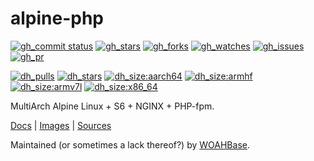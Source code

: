 # alpine-php

[![gh_commit status][201]][151]
[![gh_stars][202]][152]
[![gh_forks][203]][153]
[![gh_watches][204]][154]
[![gh_issues][211]][161]
[![gh_pr][212]][162]

[![dh_pulls][205]][155]
[![dh_stars][206]][156]
[![dh_size:aarch64][208]][158]
[![dh_size:armhf][210]][160]
[![dh_size:armv7l][209]][159]
[![dh_size:x86_64][207]][157]

MultiArch Alpine Linux + S6 + NGINX + PHP-fpm.

[Docs][112] | [Images][155] | [Sources][151]

Maintained (or sometimes a lack thereof?) by [WOAHBase][110].

[110]: https://woahbase.online/
[112]: https://woahbase.online/images/alpine-php/

[151]: https://github.com/woahbase/alpine-php
[152]: https://github.com/woahbase/alpine-php/stargazers
[153]: https://github.com/woahbase/alpine-php/network/members
[154]: https://github.com/woahbase/alpine-php/watchers
[155]: https://hub.docker.com/r/woahbase/alpine-php
[156]: https://hub.docker.com/r/woahbase/alpine-php
[157]: https://hub.docker.com/r/woahbase/alpine-php/tags?name=x86_64&ordering=last_updated
[158]: https://hub.docker.com/r/woahbase/alpine-php/tags?name=aarch64&ordering=last_updated
[159]: https://hub.docker.com/r/woahbase/alpine-php/tags?name=armv7l&ordering=last_updated
[160]: https://hub.docker.com/r/woahbase/alpine-php/tags?name=armhf&ordering=last_updated
[161]: https://github.com/woahbase/alpine-php/issues
[162]: https://github.com/woahbase/alpine-php/pulls

[201]: https://img.shields.io/github/last-commit/woahbase/alpine-php?color=brightgreen&style=flat-square&logo=github
[202]: https://img.shields.io/github/stars/woahbase/alpine-php?color=brightgreen&style=flat-square&logo=github
[203]: https://img.shields.io/github/forks/woahbase/alpine-php?color=brightgreen&style=flat-square&logo=github
[204]: https://img.shields.io/github/watchers/woahbase/alpine-php?color=brightgreen&style=flat-square&logo=github
[205]: https://img.shields.io/docker/pulls/woahbase/alpine-php?color=brightgreen&style=flat-square&logo=docker&label=pulls
[206]: https://img.shields.io/docker/stars/woahbase/alpine-php?color=brightgreen&style=flat-square&logo=docker&label=stars
[207]: https://img.shields.io/docker/image-size/woahbase/alpine-php/x86_64?label=x86_64&color=brightgreen&style=flat-square&logo=docker
[208]: https://img.shields.io/docker/image-size/woahbase/alpine-php/aarch64?label=aarch64&color=brightgreen&style=flat-square&logo=docker
[209]: https://img.shields.io/docker/image-size/woahbase/alpine-php/armv7l?label=armv7l&color=brightgreen&style=flat-square&logo=docker
[210]: https://img.shields.io/docker/image-size/woahbase/alpine-php/armhf?label=armhf&color=brightgreen&style=flat-square&logo=docker
[211]: https://img.shields.io/github/issues/woahbase/alpine-php?color=brightgreen&style=flat-square&logo=github
[212]: https://img.shields.io/github/issues-pr/woahbase/alpine-php?color=brightgreen&style=flat-square&logo=github
